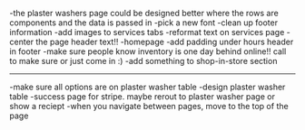 -the plaster washers page could be designed better where the rows are components and the data is passed in
-pick a new font 
-clean up footer information
-add images to services tabs
-reformat text on services page
-center the page header text!!
-homepage
-add padding under hours header in footer
-make sure people know inventory is one day behind online!! call to make sure or just come in :) 
-add something to shop-in-store section


-----------------------------------------------------------------------------------------------------------------
-make sure all options are on plaster washer table
-design plaster washer table
-success page for stripe. maybe rerout to plaster washer page or show a reciept
-when you navigate between pages, move to the top of the page